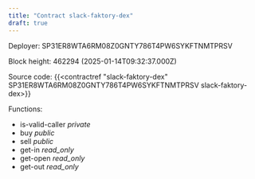 ```yaml
---
title: "Contract slack-faktory-dex"
draft: true
---
```

Deployer: SP31ER8WTA6RM08Z0GNTY786T4PW6SYKFTNMTPRSV


 



Block height: 462294 (2025-01-14T09:32:37.000Z)

Source code: {{<contractref "slack-faktory-dex" SP31ER8WTA6RM08Z0GNTY786T4PW6SYKFTNMTPRSV slack-faktory-dex>}}

Functions:

* is-valid-caller _private_
* buy _public_
* sell _public_
* get-in _read_only_
* get-open _read_only_
* get-out _read_only_
